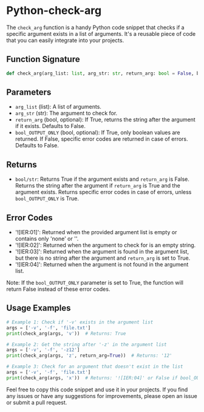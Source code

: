 # Python-check-arg
The `check_arg` function is a handy Python code snippet that checks if a specific argument exists in a list of arguments. It's a reusable piece of code that you can easily integrate into your projects.

## Function Signature

```python
def check_arg(arg_list: list, arg_str: str, return_arg: bool = False, bool_OUTPUT_ONLY: bool = False):
```

## Parameters

- `arg_list` (list): A list of arguments.
- `arg_str` (str): The argument to check for.
- `return_arg` (bool, optional): If True, returns the string after the argument if it exists. Defaults to False.
- `bool_OUTPUT_ONLY` (bool, optional): If True, only boolean values are returned. If False, specific error codes are returned in case of errors. Defaults to False.

## Returns

- `bool/str`: Returns True if the argument exists and `return_arg` is False. Returns the string after the argument if `return_arg` is True and the argument exists. Returns specific error codes in case of errors, unless `bool_OUTPUT_ONLY` is True.

## Error Codes

- '![IER:01]': Returned when the provided argument list is empty or contains only 'none' or ''.
- '![IER:02]': Returned when the argument to check for is an empty string.
- '![IER:03]': Returned when the argument is found in the argument list, but there is no string after the argument and `return_arg` is set to True.
- '![IER:04]': Returned when the argument is not found in the argument list.

Note: If the `bool_OUTPUT_ONLY` parameter is set to True, the function will return False instead of these error codes.

## Usage Examples

```python
# Example 1: Check if '-v' exists in the argument list
args = ['-v', '-f', 'file.txt']
print(check_arg(args, 'v'))  # Returns: True

# Example 2: Get the string after '-z' in the argument list
args = ['-v', '-f', '-z12']
print(check_arg(args, 'z', return_arg=True))  # Returns: '12'

# Example 3: Check for an argument that doesn't exist in the list
args = ['-v', '-f', 'file.txt']
print(check_arg(args, 'x'))  # Returns: '![IER:04]' or False if bool_OUTPUT_ONLY is True
```

Feel free to copy this code snippet and use it in your projects. If you find any issues or have any suggestions for improvements, please open an issue or submit a pull request.


